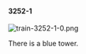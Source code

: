 #### 3252-1
![train-3252-1-0.png](https://github.com/lil-lab/nlvr/raw/master/nlvr/train/images/1/train-3252-1-0.png "train-3252-1-0.png")

There is a blue tower.